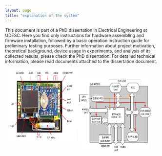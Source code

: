 ```yaml
---
layout: page
title: "explanation of the system"
---
```



This document is part of a PhD dissertation in Electrical Engineering at UDESC. Here you find only instructions for hardware assembling and firmware installation, followed by a basic operation instruction guide for preliminary testing purposes. Further information about project motivation, theoretical background, device usage in experiments, and analysis of its collected results, please check the PhD dissertation. For detailed technical information, please read documents attached to the dissertation document.

<img style="float: left;" src="/photos/LV-IMG-016 20-0000 Elvee Pulse v5 - Caracteristicas.png" height = 240px width = 240px>
<br/><br/>

<img style="float: left;" src="/photos/LV-IMG-010 Elvee Pulse - Diagrama de blocos.png" height = 240px width = 240px>
<br/><br/>